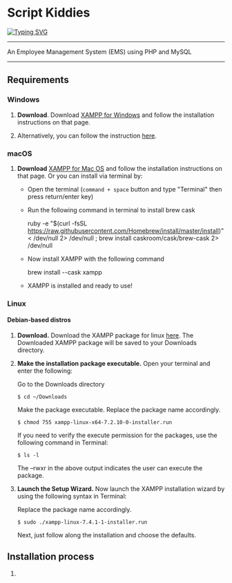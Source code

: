 # Script Kiddies
[![Typing SVG](https://readme-typing-svg.herokuapp.com?font=Comic+Neue&color=7380ec&center=true&lines=Employee+Management+System+%7C+Script+Kiddies)](https://git.io/typing-svg)

---
An Employee Management System (EMS) using PHP and MySQL

---
## Requirements
### Windows
1. **Download**. Download [XAMPP for Windows](https://www.apachefriends.org/download.html) and follow the installation instructions on that page.

2. Alternatively, you can follow the instruction [here](https://www.ionos.com/digitalguide/server/tools/xampp-tutorial-create-your-own-local-test-server/).

### macOS
1. **Download** [XAMPP for Mac OS](https://www.apachefriends.org/download.html) and follow the installation instructions on that page. Or you can install via terminal by:
    
    - Open the terminal (`command + space` button and type "Terminal" then press return/enter key)
    - Run the following command in terminal to install brew cask
    
       ruby -e "$(curl -fsSL https://raw.githubusercontent.com/Homebrew/install/master/install)" < /dev/null 2> /dev/null ; brew install caskroom/cask/brew-cask 2> /dev/null
       
    - Now install XAMPP with the following command
    
       brew install --cask xampp
      
    - XAMPP is installed and ready to use!

### Linux
#### Debian-based distros
1. **Download.** Download the XAMPP package for linux [here](https://www.apachefriends.org/index.html). The Downloaded XAMPP package will be saved to your Downloads directory.
2. **Make the installation package executable.** Open your terminal and enter the following:

    Go to the Downloads directory
    
       $ cd ~/Downloads
    Make the package executable. Replace the package name accordingly.
    
       $ chmod 755 xampp-linux-x64-7.2.10-0-installer.run
    If you need to verify the execute permission for the packages, use the following command in Terminal:
    
       $ ls -l
    The –rwxr in the above output indicates the user can execute the package.

3. **Launch the Setup Wizard.** Now launch the XAMPP installation wizard by using the following syntax in Terminal:

    Replace the package name accordingly.

       $ sudo ./xampp-linux-7.4.1-1-installer.run
    Next, just follow along the installation and choose the defaults.   


## Installation process
1. 
